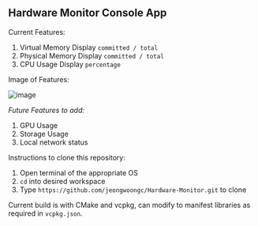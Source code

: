## Hardware Monitor Console App


Current Features:

1. Virtual Memory Display `committed / total`
2. Physical Memory Display `committed / total`
3. CPU Usage Display `percentage`

Image of Features:

![image](https://user-images.githubusercontent.com/30781868/230232930-63eff48b-8552-4b8d-9072-14e9db58294f.png)

*Future Features to add:*

1. GPU Usage
2. Storage Usage
3. Local network status

Instructions to clone this repository:

1. Open terminal of the appropriate OS
2. `cd` into desired workspace
3. Type `https://github.com/jeongwoongc/Hardware-Monitor.git` to clone

Current build is with CMake and vcpkg, can modify to manifest libraries as required in `vcpkg.json`.

